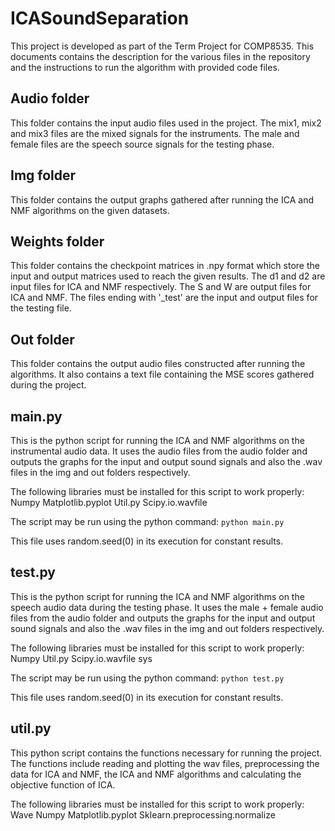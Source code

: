 # ICASoundSeparation

This project is developed as part of the Term Project for COMP8535. This documents contains the description for the various files in the repository and the instructions to run the algorithm with provided code files.

## Audio folder
This folder contains the input audio files used in the project. The mix1, mix2 and mix3 files are the mixed signals for the instruments. The male and female files are the speech source signals for the testing phase.

## Img folder
This folder contains the output graphs gathered after running the ICA and NMF algorithms on the given datasets. 

## Weights folder
This folder contains the checkpoint matrices in .npy format which store the input and output matrices used to reach the given results. The d1 and d2 are input files for ICA and NMF respectively. The S and W are output files for ICA and NMF. The files ending with '_test' are the input and output files for the testing file.  

## Out folder
This folder contains the output audio files constructed after running the algorithms. It also contains a text file containing the MSE scores gathered during the project.

## main.py
This is the python script for running the ICA and NMF algorithms on the instrumental audio data. It uses the audio files from the audio folder and outputs the graphs for the input and output sound signals and also the .wav files in the img and out folders respectively.

The following libraries must be installed for this script to work properly:
Numpy
Matplotlib.pyplot
Util.py
Scipy.io.wavfile

The script may be run using the python command:
`python main.py`

This file uses random.seed(0) in its execution for constant results. 

## test.py
This is the python script for running the ICA and NMF algorithms on the speech audio data during the testing phase. It uses the male + female audio files from the audio folder and outputs the graphs for the input and output sound signals and also the .wav files in the img and out folders respectively.

The following libraries must be installed for this script to work properly:
Numpy
Util.py
Scipy.io.wavfile
sys

The script may be run using the python command:
`python test.py`

This file uses random.seed(0) in its execution for constant results. 

## util.py
This python script contains the functions necessary for running the project. The functions include reading and plotting the wav files, preprocessing the data for ICA and NMF, the ICA and NMF algorithms and calculating the objective function of ICA. 

The following libraries must be installed for this script to work properly:
Wave
Numpy
Matplotlib.pyplot
Sklearn.preprocessing.normalize